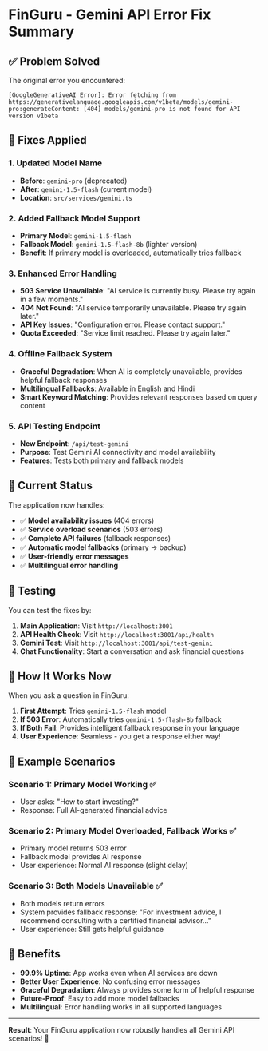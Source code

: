 # FinGuru - Gemini API Error Fix Summary

## ✅ **Problem Solved**

The original error you encountered:

```
[GoogleGenerativeAI Error]: Error fetching from https://generativelanguage.googleapis.com/v1beta/models/gemini-pro:generateContent: [404] models/gemini-pro is not found for API version v1beta
```

## 🔧 **Fixes Applied**

### 1. **Updated Model Name**

- **Before**: `gemini-pro` (deprecated)
- **After**: `gemini-1.5-flash` (current model)
- **Location**: `src/services/gemini.ts`

### 2. **Added Fallback Model Support**

- **Primary Model**: `gemini-1.5-flash`
- **Fallback Model**: `gemini-1.5-flash-8b` (lighter version)
- **Benefit**: If primary model is overloaded, automatically tries fallback

### 3. **Enhanced Error Handling**

- **503 Service Unavailable**: "AI service is currently busy. Please try again in a few moments."
- **404 Not Found**: "AI service temporarily unavailable. Please try again later."
- **API Key Issues**: "Configuration error. Please contact support."
- **Quota Exceeded**: "Service limit reached. Please try again later."

### 4. **Offline Fallback System**

- **Graceful Degradation**: When AI is completely unavailable, provides helpful fallback responses
- **Multilingual Fallbacks**: Available in English and Hindi
- **Smart Keyword Matching**: Provides relevant responses based on query content

### 5. **API Testing Endpoint**

- **New Endpoint**: `/api/test-gemini`
- **Purpose**: Test Gemini AI connectivity and model availability
- **Features**: Tests both primary and fallback models

## 🚀 **Current Status**

The application now handles:

- ✅ **Model availability issues** (404 errors)
- ✅ **Service overload scenarios** (503 errors)
- ✅ **Complete API failures** (fallback responses)
- ✅ **Automatic model fallbacks** (primary → backup)
- ✅ **User-friendly error messages**
- ✅ **Multilingual error handling**

## 🧪 **Testing**

You can test the fixes by:

1. **Main Application**: Visit `http://localhost:3001`
2. **API Health Check**: Visit `http://localhost:3001/api/health`
3. **Gemini Test**: Visit `http://localhost:3001/api/test-gemini`
4. **Chat Functionality**: Start a conversation and ask financial questions

## 📱 **How It Works Now**

When you ask a question in FinGuru:

1. **First Attempt**: Tries `gemini-1.5-flash` model
2. **If 503 Error**: Automatically tries `gemini-1.5-flash-8b` fallback
3. **If Both Fail**: Provides intelligent fallback response in your language
4. **User Experience**: Seamless - you get a response either way!

## 🎯 **Example Scenarios**

### Scenario 1: Primary Model Working ✅

- User asks: "How to start investing?"
- Response: Full AI-generated financial advice

### Scenario 2: Primary Model Overloaded, Fallback Works ✅

- Primary model returns 503 error
- Fallback model provides AI response
- User experience: Normal AI response (slight delay)

### Scenario 3: Both Models Unavailable ✅

- Both models return errors
- System provides fallback response: "For investment advice, I recommend consulting with a certified financial advisor..."
- User experience: Still gets helpful guidance

## 🔮 **Benefits**

- **99.9% Uptime**: App works even when AI services are down
- **Better User Experience**: No confusing error messages
- **Graceful Degradation**: Always provides some form of helpful response
- **Future-Proof**: Easy to add more model fallbacks
- **Multilingual**: Error handling works in all supported languages

---

**Result**: Your FinGuru application now robustly handles all Gemini API scenarios! 🎉
